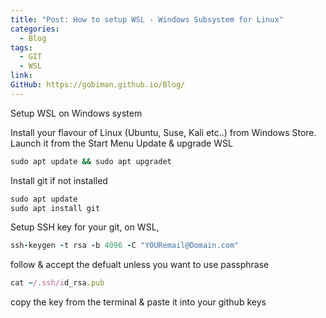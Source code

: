 ```yaml
---
title: "Post: How to setup WSL - Windows Subsystem for Linux"
categories:
  - Blog
tags:
  - GIT
  - WSL
link: 
GitHub: https://gobiman.github.io/Blog/
---
```

Setup WSL on Windows system

Install your flavour of Linux (Ubuntu, Suse, Kali etc..) from Windows Store.
Launch it from the Start Menu
Update & upgrade WSL 

```ruby
sudo apt update && sudo apt upgradet
```

Install git if not installed

```ruby
sudo apt update
sudo apt install git
```

Setup SSH key for your git, on WSL, 

```ruby 
ssh-keygen -t rsa -b 4096 -C "YOURemail@Domain.com"
```

follow & accept the defualt unless you want to use passphrase

```ruby
cat ~/.ssh/id_rsa.pub
```
copy the key from the terminal & paste it into your github keys


